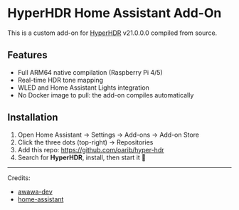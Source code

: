 # HyperHDR Home Assistant Add-On

This is a custom add-on for [HyperHDR](https://github.com/awawa-dev/HyperHDR) v21.0.0.0 compiled from source.

## Features

- Full ARM64 native compilation (Raspberry Pi 4/5)
- Real-time HDR tone mapping
- WLED and Home Assistant Lights integration
- No Docker image to pull: the add-on compiles automatically

## Installation

1. Open Home Assistant → Settings → Add-ons → Add-on Store
2. Click the three dots (top-right) → Repositories
3. Add this repo: https://github.com/oarib/hyper-hdr
4. Search for **HyperHDR**, install, then start it 🎉

---

Credits:
- [awawa-dev](https://github.com/awawa-dev/HyperHDR)
- [home-assistant](https://www.home-assistant.io/)
